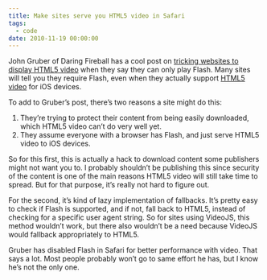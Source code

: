 ```yaml
---
title: Make sites serve you HTML5 video in Safari
tags:
  - code
date: 2010-11-19 00:00:00
---
```


John Gruber of Daring Fireball has a cool post on [tricking websites to display HTML5 video](http://daringfireball.net/2010/11/masquerading_as_mobile_safari) when they say they can only play Flash. Many sites will tell you they require Flash, even when they actually support [HTML5 video](http://videojs.com/html5-video/) for iOS devices.

To add to Gruber&rsquo;s post, there&rsquo;s two reasons a site might do this:

1.  They&rsquo;re trying to protect their content from being easily downloaded, which HTML5 video can&rsquo;t do very well yet.
2.  They assume everyone with a browser has Flash, and just serve HTML5 video to iOS devices.

So for this first, this is actually a hack to download content some publishers might not want you to. I probably shouldn&rsquo;t be publishing this since security of the content is one of the main reasons HTML5 video will still take time to spread. But for that purpose, it&rsquo;s really not hard to figure out.

For the second, it&rsquo;s kind of lazy implementation of fallbacks. It&rsquo;s pretty easy to check if Flash is supported, and if not, fall back to HTML5, instead of checking for a specific user agent string. So for sites using VideoJS, this method wouldn&rsquo;t work, but there also wouldn&rsquo;t be a need because VideoJS would fallback appropriately to HTML5.

Gruber has disabled Flash in Safari for better performance with video. That says a lot. Most people probably won&rsquo;t go to same effort he has, but I know he&rsquo;s not the only one.